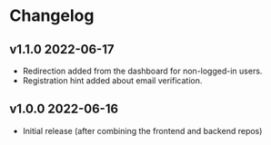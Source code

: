 # Changelog

## v1.1.0 2022-06-17

* Redirection added from the dashboard for non-logged-in users.
* Registration hint added about email verification.

## v1.0.0 2022-06-16

* Initial release (after combining the frontend and backend repos)
